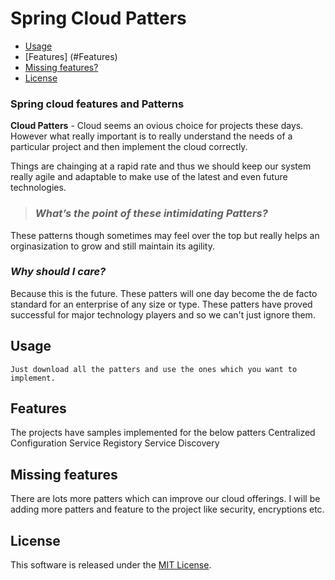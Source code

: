 Spring Cloud Patters
==================

  - [Usage](#usage)
  - [Features] (#Features)
  - [Missing features?](#missing-features)
  - [License](#license)


### Spring cloud features and Patterns

**Cloud Patters** - Cloud seems an ovious choice for projects these days. However what really important is to really understand the needs of a particular project and then implement the cloud correctly.

Things are chainging at a rapid rate and thus we should keep our system really agile and adaptable to make use of the latest and even future technologies.

>### *What’s the point of these intimidating Patters?*
These patterns though sometimes may feel over the top but really helps an orginasization to grow and still maintain its agility.

### *Why should I care?*
Because this is the future. These patters will one day become the de facto standard for an enterprise of any size or type. These patters have proved successful for major technology players and so we can't just ignore them.

## Usage

	Just download all the patters and use the ones which you want to implement.
	
## Features
  The projects have samples implemented for the below patters
    Centralized Configuration
    Service Registory
    Service Discovery
    
    
## Missing features
  There are lots more patters which can improve our cloud offerings.
  I will be adding more patters and feature to the project like security, encryptions etc.
  
## License
This software is released under the [MIT License](http://www.opensource.org/licenses/MIT).
